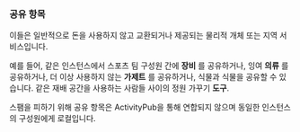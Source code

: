 ### 공유 항목
이들은 일반적으로 돈을 사용하지 않고 교환되거나 제공되는 물리적 개체 또는 지역 서비스입니다.

예를 들어, 같은 인스턴스에서 스포츠 팀 구성원 간에 **장비** 를 공유하거나, 잉여 **의류** 를 공유하거나, 더 이상 사용하지 않는 **가제트** 를 공유하거나, 식물과 식물을 공유할 수 있습니다. 같은 재배 공간을 사용하는 사람들 사이의 정원 가꾸기 **도구**.

스팸을 피하기 위해 공유 항목은 ActivityPub을 통해 연합되지 않으며 동일한 인스턴스의 구성원에게 로컬입니다.
